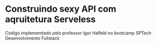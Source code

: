 # Construindo sexy API com aqruitetura Serveless

Código implememtado pelo professor Igor Halfeld no bootcamp SPTech Desenvolvimento Fullstack
